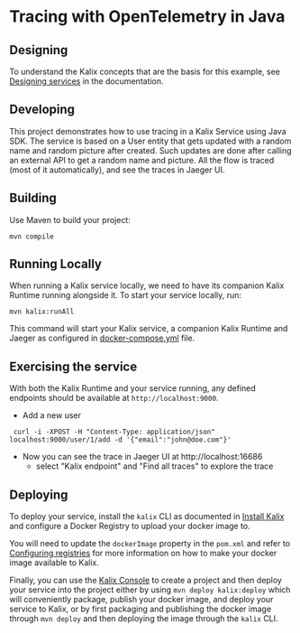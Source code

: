 # Tracing with OpenTelemetry in Java

## Designing

To understand the Kalix concepts that are the basis for this example, see [Designing services](https://docs.kalix.io/java/development-process.html) in the documentation.

## Developing

This project demonstrates how to use tracing in a Kalix Service using Java SDK.
The service is based on a User entity that gets updated with a random name and random picture after created.
Such updates are done after calling an external API to get a random name and picture.
All the flow is traced (most of it automatically), and see the traces in Jaeger UI.


## Building

Use Maven to build your project:

```shell
mvn compile
```

## Running Locally

When running a Kalix service locally, we need to have its companion Kalix Runtime running alongside it.
To start your service locally, run:

```shell
mvn kalix:runAll
```

This command will start your Kalix service, a companion Kalix Runtime and Jaeger as configured in [docker-compose.yml](./docker-compose.yml) file.

## Exercising the service

With both the Kalix Runtime and your service running, any defined endpoints should be available at `http://localhost:9000`.

- Add a new user

```shell
 curl -i -XPOST -H "Content-Type: application/json" localhost:9000/user/1/add -d '{"email":"john@doe.com"}'
```

- Now you can see the trace in Jaeger UI at http://localhost:16686
  - select "Kalix endpoint" and "Find all traces" to explore the trace

## Deploying

To deploy your service, install the `kalix` CLI as documented in
[Install Kalix](https://docs.kalix.io/kalix/install-kalix.html)
and configure a Docker Registry to upload your docker image to.

You will need to update the `dockerImage` property in the `pom.xml` and refer to
[Configuring registries](https://docs.kalix.io/projects/container-registries.html)
for more information on how to make your docker image available to Kalix.

Finally, you can use the [Kalix Console](https://console.kalix.io)
to create a project and then deploy your service into the project either by using `mvn deploy kalix:deploy` which
will conveniently package, publish your docker image, and deploy your service to Kalix, or by first packaging and
publishing the docker image through `mvn deploy` and then deploying the image
through the `kalix` CLI.
